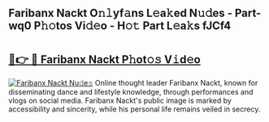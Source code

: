 ## Faribanx Nackt O𝚗𝚕yf𝚊ns L𝚎a𝚔ed N𝚞𝚍es - Part-wq0 P𝚑𝚘tos Vi𝚍𝚎o - H𝚘𝚝 Part L𝚎a𝚔s fJCf4

# <h2><a href="http://kfcdv5n.oniu.top/?m=Faribanx+Nackt">🔗👉 🔴 Faribanx Nackt P𝚑ot𝚘𝚜 V𝚒d𝚎o</a></h2>

[![Faribanx Nackt Nu𝚍e𝚜](https://i.imgur.com/0qMVB7G.gif)](http://kfcdv5n.oniu.top/?m=Faribanx+Nackt)
Online thought leader Faribanx Nackt, known for disseminating dance and lifestyle knowledge, through performances and vlogs on social media. Faribanx Nackt's public image is marked by accessibility and sincerity, while his personal life remains veiled in secrecy.  
